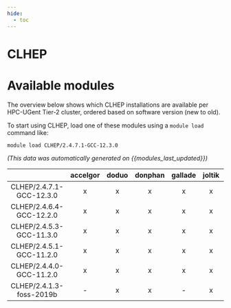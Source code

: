 ```yaml
---
hide:
  - toc
---
```


CLHEP
=====

# Available modules


The overview below shows which CLHEP installations are available per HPC-UGent Tier-2 cluster, ordered based on software version (new to old).

To start using CLHEP, load one of these modules using a `module load` command like:

```shell
module load CLHEP/2.4.7.1-GCC-12.3.0
```

*(This data was automatically generated on {{modules_last_updated}})*  

| |accelgor|doduo|donphan|gallade|joltik|shinx|skitty|
| :---: | :---: | :---: | :---: | :---: | :---: | :---: | :---: |
|CLHEP/2.4.7.1-GCC-12.3.0|x|x|x|x|x|x|x|
|CLHEP/2.4.6.4-GCC-12.2.0|x|x|x|x|x|-|-|
|CLHEP/2.4.5.3-GCC-11.3.0|x|x|x|x|x|-|-|
|CLHEP/2.4.5.1-GCC-11.2.0|x|x|x|x|x|-|-|
|CLHEP/2.4.4.0-GCC-11.2.0|x|x|x|x|x|-|-|
|CLHEP/2.4.1.3-foss-2019b|-|x|x|-|x|-|-|
